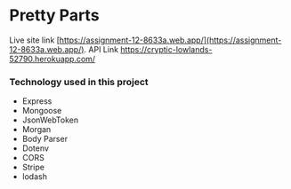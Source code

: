 # Pretty Parts

Live site link [https://assignment-12-8633a.web.app/](https://assignment-12-8633a.web.app/).
API Link https://cryptic-lowlands-52790.herokuapp.com/


### Technology used in this project
 - Express
 - Mongoose
 - JsonWebToken
 - Morgan
 - Body Parser
 - Dotenv
 - CORS
 - Stripe
 - lodash